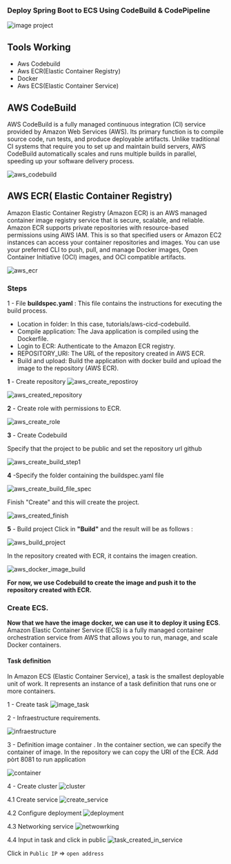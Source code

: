 ### Deploy Spring Boot to ECS Using CodeBuild & CodePipeline
![image project](image_aw_cicd_base.png)

## Tools Working 
- Aws Codebuild
- Aws ECR(Elastic Container Registry)
- Docker
- Aws ECS(Elastic Container Service)


## AWS CodeBuild 
AWS CodeBuild is a fully managed continuous integration (CI) service provided by Amazon Web Services (AWS). Its primary function is to compile source code, run tests, and produce deployable artifacts. Unlike traditional CI systems that require you to set up and maintain build servers, AWS CodeBuild automatically scales and runs multiple builds in parallel, speeding up your software delivery process.

![aws_codebuild](aws_codebuild.png)

## AWS ECR( Elastic Container Registry)
Amazon Elastic Container Registry (Amazon ECR) is an AWS managed container image registry service that is secure, scalable, and reliable. Amazon ECR supports private repositories with resource-based permissions using AWS IAM. This is so that specified users or Amazon EC2 instances can access your container repositories and images. You can use your preferred CLI to push, pull, and manage Docker images, Open Container Initiative (OCI) images, and OCI compatible artifacts.

![aws_ecr](aws_ecr.png)


### Steps
1 - File **buildspec.yaml** :  This file contains the instructions for executing the build process.

   *  Location in folder: In this case, tutorials/aws-cicd-codebuild.
   *  Compile application: The Java application is compiled using the Dockerfile.
   *  Login to ECR: Authenticate to the Amazon ECR registry.
   * REPOSITORY_URI: The URL of the repository created in AWS ECR.
   *  Build and upload: Build the application with docker build and upload the image to the repository (AWS ECR).


 **1** - Create repository 
 ![aws_create_repostiroy](images/create_repository.png)

 ![aws_created_repository](images/aws_repository_created.png)

 **2** - Create role with permissions to ECR.

 ![aws_create_role](images/roles_aws_ecr.png)


 **3** - Create Codebuild 
  
  Specify that the project to be public and set the repository url github 

 ![aws_create_build_step1](images/create_build_step_1.png)


 **4** -Specify the folder containing the buildspec.yaml file

 ![aws_create_build_file_spec](images/create_build_step_2.png)

  Finish "Create" and this will create the project.

 ![aws_created_finish](images/created_step3.png)

 **5** - Build project
 Click in **"Build"** and the result will be as follows :

 ![aws_build_project](images/finished_compilation.png)

 In the repository created with ECR, it contains the imagen creation.

 ![aws_docker_image_build](images/repository_with_image.png)



 **For now, we use Codebuild to create the image and push it to the repository created with ECR.**


 ### Create ECS.
 **Now that we have the image docker, we can use it to deploy it using ECS**.
 Amazon Elastic Container Service (ECS) is a fully managed container orchestration service from AWS that allows you to run, manage, and scale Docker containers.


#### Task definition

In Amazon ECS (Elastic Container Service), a task is the smallest deployable unit of work. It represents an instance of a task definition that runs one or more containers.


1 - Create task 
![image_task](images/create_task.png)

2 - Infraestructure requirements.

![infraestructure](images/infraestruct_requirements.png)

3 - Definition image container . In the container section, we can specify the  container of image. In the repository we can copy the  URI of the ECR.
Add pòrt 8081 to run application


![container](images/container.png)


4 - Create cluster 
![cluster](images/create_cluster.png)

4.1 Create service 
![create_service](images/create_service_environment.png)

4.2 Configure deployment
![deployment](images/deployment_configuration_service_task.png)

4.3 Networking service 
![netwowrking](images/networking_service.png)


4.4 Input in task and click in public 
![task_created_in_service](images/task_crated_in_service.png)

Click in ```Public IP``` => ```open address```
